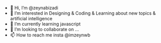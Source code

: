 - 👋 Hi, I’m @zeynabizadi
- 👀 I’m interested in Designing & Coding & Learning about new topics & artificial intelligence
- 🌱 I’m currently learning javascript
- 💞️ I’m looking to collaborate on ...
- 📫 How to reach me insta @imzeynwb

<!---
zeynabizadi/zeynabizadi is a ✨ special ✨ repository because its `README.md` (this file) appears on your GitHub profile.
You can click the Preview link to take a look at your changes.
--->
